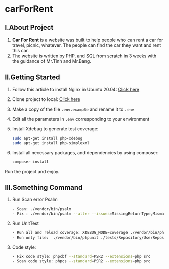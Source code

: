 # carForRent

## I.About Project 
1. **Car For Rent** is a website was built to help people who can rent a car for travel, picnic, whatever.
    The people can find the car they want  and rent this car.
2. The website is written by PHP, and SQL from scratch in 3 weeks with the guidance of Mr.Tinh and Mr.Bang. 

## II.Getting Started

1. Follow this article to install Nginx in Ubuntu 20.04: 
    [Click here](https://www.digitalocean.com/community/tutorials/how-to-install-nginx-on-ubuntu-20-04)
2. Clone project to local: [Click here](https://github.com/QuocThangPhu/carForRent)
3. Make a copy of the file `.env.example` and rename it to `.env`
4. Edit all the parameters in `.env` corresponding to your environment
5. Install Xdebug to generate test coverage:

    ```bash
    sudo apt-get install php-xdebug
    sudo apt-get install php-simplexml
    ```
6. Install all necessary packages, and dependencies by using composer:

    ```bash
    composer install
    ```
Run the project and enjoy.

## III.Something Command 
1. Run Scan error Psalm
    ```bash
   - Scan: ./vendor/bin/psalm
   - Fix : ./vendor/bin/psalm --alter --issues=MissingReturnType,MismatchingDocblockParamType,MissingParamType --dry-run
    ```
2. Run UnitTest
    ```bash
   - Run all and reload coverage: XDEBUG_MODE=coverage ./vendor/bin/phpunit tests --coverage-html coverage
   - Run only file:  ./vendor/bin/phpunit ./tests/Repository/UserRepositoryTest.php
    ```
3. Code style: 
    ```bash
   - Fix code style: phpcbf --standard=PSR2 --extensions=php src
   - Scan code style: phpcs --standard=PSR2 --extensions=php src
    ```
